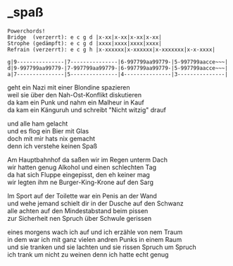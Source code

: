 # _spaß

```
Powerchords!
Bridge  (verzerrt): e c g d	|x-xx|x-xx|x-xx|x-xx|
Strophe (gedämpft): e c g d	|xxxx|xxxx|xxxx|xxxx|
Refrain (verzerrt): e c g h	|x-xxxxxx|x-xxxxxx|x-xxxxxxx|x-x-xxxx|

g|9---------------|7---------------|6-997799aa99779-|5-997799aacce~~~|
d|9-997799aa99779-|7-997799aa99779-|6-997799aa99779-|5-997799aacce~~~|
a|7---------------|5---------------|4---------------|3---------------|
```

geht ein Nazi mit einer Blondine spazieren  
weil sie über den Nah-Ost-Konflikt diskutieren  
da kam ein Punk und nahm ein Malheur in Kauf  
da kam ein Känguruh und schreibt "Nicht witzig" drauf

und alle ham gelacht  
und es flog ein Bier mit Glas  
doch mit mir hats nix gemacht  
denn ich verstehe keinen Spaß

Am Hauptbahnhof da saßen wir im Regen unterm Dach  
wir hatten genug Alkohol und einen schlechten Tag  
da hat sich Fluppe eingepisst, den eh keiner mag  
wir legten ihm ne Burger-King-Krone auf den Sarg

Im Sport auf der Toilette war ein Penis an der Wand  
und wehe jemand schielt dir in der Dusche auf den Schwanz  
alle achten auf den Mindestabstand beim pissen  
zur Sicherheit nen Spruch über Schwule gerissen

eines morgens wach ich auf und ich erzähle von nem Traum  
in dem war ich mit ganz vielen andren Punks in einem Raum  
und sie tranken und sie lachten und sie rissen Spruch um Spruch  
ich trank um nicht zu weinen denn ich hatte echt genug

